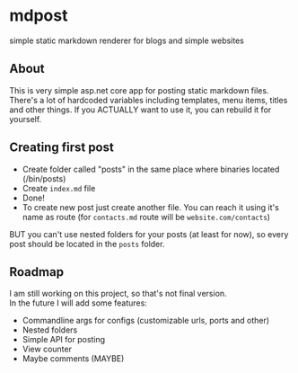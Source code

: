 # mdpost
simple static markdown renderer for blogs and simple websites

## About  
This is very simple asp.net core app for posting static markdown files.  
There's a lot of hardcoded variables including templates, menu items, titles and other things.
If you ACTUALLY want to use it, you can rebuild it for yourself.  


## Creating first post  
- Create folder called "posts" in the same place where binaries located (/bin/posts)
- Create `index.md` file
- Done!
- To create new post just create another file. You can reach it using it's name as route (for `contacts.md` route will be `website.com/contacts`)  

BUT you can't use nested folders for your posts (at least for now), so every post should be located in the `posts` folder.

## Roadmap

I am still working on this project, so that's not final version.  
In the future I will add some features:

- Commandline args for configs (customizable urls, ports and other)
- Nested folders
- Simple API for posting
- View counter
- Maybe comments (MAYBE)
